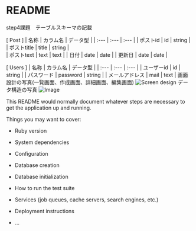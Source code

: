 # README

step4課題　テーブルスキーマの記載

[ Post ]
 | 名称 | カラム名 | データ型 |
 | :--- | :--- | :--- |
 | ポストid | id | string | 
 | ポストtitle | title | string |  
 | ポストtext | text | text |
 | 日付 | date | date |
 | 更新日 | date | date |
  
  [ Users ]
   | 名称 | カラム名 | データ型 |
   | :--- | :--- | :--- |
   | ユーザーid | id | string | 
   | パスワード | password  | string |
   | メールアドレス | mail | text |
    画面設計の写真(一覧画面、作成画面、詳細画面、編集画面)
    ![Screen design](https://user-images.githubusercontent.com/74219116/99372689-e2b3b180-2903-11eb-97d2-66638baeae88.jpeg)
    データ構造の写真
    ![Image](https://user-images.githubusercontent.com/74219116/99373142-68cff800-2904-11eb-95bd-6580c8646962.jpeg)
    
This README would normally document whatever steps are necessary to get the
application up and running.

Things you may want to cover:

* Ruby version

* System dependencies

* Configuration

* Database creation

* Database initialization

* How to run the test suite

* Services (job queues, cache servers, search engines, etc.)

* Deployment instructions

* ...
